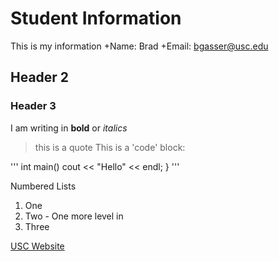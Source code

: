 # Student Information
This is my information
  +Name: Brad
  +Email: bgasser@usc.edu
  
## Header 2

### Header 3
I am writing in **bold** or _italics_ 
> this is a quote
This is a 'code' block:

'''
int main()
  cout << "Hello" << endl;
  }
'''

Numbered Lists
  1. One
  1. Two
    - One more level in
  1. Three
  
[USC Website](http://usc.edu)


